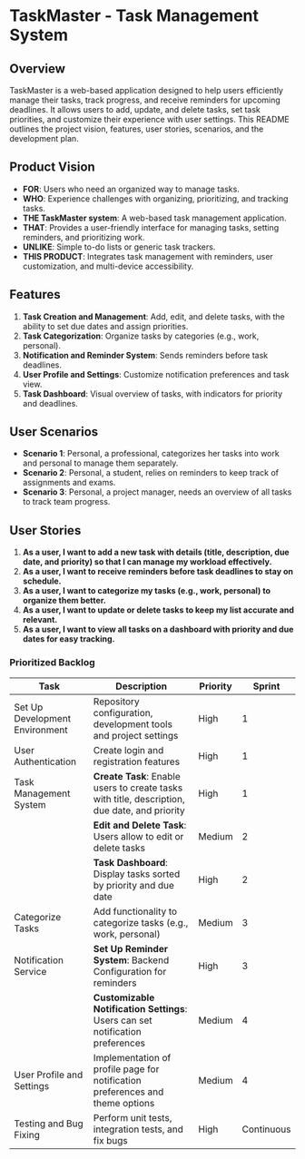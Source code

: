 # TaskMaster - Task Management System

## Overview
TaskMaster is a web-based application designed to help users efficiently manage their tasks, track progress, and receive reminders for upcoming deadlines. It allows users to add, update, and delete tasks, set task priorities, and customize their experience with user settings. This README outlines the project vision, features, user stories, scenarios, and the development plan.

## Product Vision
- **FOR**: Users who need an organized way to manage tasks.
- **WHO**: Experience challenges with organizing, prioritizing, and tracking tasks.
- **THE TaskMaster system**: A web-based task management application.
- **THAT**: Provides a user-friendly interface for managing tasks, setting reminders, and prioritizing work.
- **UNLIKE**: Simple to-do lists or generic task trackers.
- **THIS PRODUCT**: Integrates task management with reminders, user customization, and multi-device accessibility.

## Features
1. **Task Creation and Management**: Add, edit, and delete tasks, with the ability to set due dates and assign priorities.
2. **Task Categorization**: Organize tasks by categories (e.g., work, personal).
3. **Notification and Reminder System**: Sends reminders before task deadlines.
4. **User Profile and Settings**: Customize notification preferences and task view.
5. **Task Dashboard**: Visual overview of tasks, with indicators for priority and deadlines.

## User Scenarios
- **Scenario 1**: Personal, a professional, categorizes her tasks into work and personal to manage them separately.
- **Scenario 2**: Personal, a student, relies on reminders to keep track of assignments and exams.
- **Scenario 3**: Personal, a project manager, needs an overview of all tasks to track team progress.

## User Stories
1. **As a user, I want to add a new task with details (title, description, due date, and priority) so that I can manage my workload effectively.**
2. **As a user, I want to receive reminders before task deadlines to stay on schedule.**
3. **As a user, I want to categorize my tasks (e.g., work, personal) to organize them better.**
4. **As a user, I want to update or delete tasks to keep my list accurate and relevant.**
5. **As a user, I want to view all tasks on a dashboard with priority and due dates for easy tracking.**


### Prioritized Backlog
| Task                          | Description                                                                                       | Priority | Sprint |
|-------------------------------|---------------------------------------------------------------------------------------------------|----------|--------|
| Set Up Development Environment | Repository configuration, development tools and project settings                                    | High     | 1      |
| User Authentication           | Create login and registration features                                                            | High     | 1      |
| Task Management System        | **Create Task**: Enable users to create tasks with title, description, due date, and priority      | High     | 1      |
|                               | **Edit and Delete Task**: Users allow to edit or delete tasks                                     | Medium   | 2      |
|                               | **Task Dashboard**: Display tasks sorted by priority and due date                                 | High     | 2      |
| Categorize Tasks              | Add functionality to categorize tasks (e.g., work, personal)                                     | Medium   | 3      |
| Notification Service          | **Set Up Reminder System**: Backend Configuration for reminders                                      | High     | 3      |
|                               | **Customizable Notification Settings**: Users can set notification preferences                    | Medium   | 4      |
| User Profile and Settings     | Implementation of profile page for notification preferences and theme options                            | Medium   | 4      |
| Testing and Bug Fixing        | Perform unit tests, integration tests, and fix bugs                                              | High     | Continuous |

